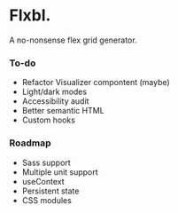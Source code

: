# Flxbl.

A no-nonsense flex grid generator.

### To-do

- Refactor Visualizer compontent (maybe)
- Light/dark modes
- Accessibility audit
- Better semantic HTML
- Custom hooks

### Roadmap

- Sass support
- Multiple unit support
- useContext
- Persistent state
- CSS modules